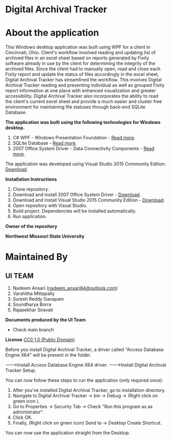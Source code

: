 # Digital Archival Tracker #

# About the application #

This Windows desktop application was built using WPF for a client in Cincinnati, Ohio. Client's workflow involved reading and updating list of archived files in an excel sheet based on reports generated by Fixity software already in use by the client for determining the integrity of the archived files. Since the client had to manually open, read and close each Fixity report and update the status of files accordingly in the excel sheet, Digital Archival Tracker has streamlined the workflow. This involves Digital Archival Tracker reading and presenting individual as well as grouped Fixity report information at one place with enhanced visualization and greater accessibility. Digital Archival Tracker also incorporates the ability to read the client's current excel sheet and provide a much easier and cluster free environment for maintaining file statuses through back-end SQLite Database.

**The application was built using the following technologies for Windows desktop.**

1. C# WPF - Windows Presentation Foundation - [Read more](https://msdn.microsoft.com/en-us/library/aa970268(v=vs.110).aspx).
2. SQLite Database - [Read more](https://www.sqlite.org/).
3. 2007 Office System Driver - Data Connectivity Components - [Read more](https://www.microsoft.com/en-us/download/details.aspx?id=23734).

The application was developed using Visual Studio 2015 Community Edition. [Download](https://www.visualstudio.com/).

**Installation Instructions**

1. Clone repository.
2. Download and install 2007 Office System Driver - [Download](https://www.microsoft.com/en-us/download/details.aspx?id=23734).
3. Download and install Visual Studio 2015 Community Edition - [Download](https://www.visualstudio.com/).
4. Open repository with Visual Studio.
5. Build project. Dependencies will be installed automatically.
6. Run application.

**Owner of the repository**

 **Northwest Missouri State University**

# Maintained By #

## UI TEAM ##
1. Nadeem Ansari (nadeem_ansari64@outlook.com)
2. Varshitha Mittapally
3. Suresh Reddy Ganapam
4. Soundharya Borra
5. Rajasekhar Siravati

**Documents produced by the UI Team**

* Check main branch

**License** [CC0 1.0 (Public Domain)](https://bitbucket.org/nadeem_ansari/digital-archival-tracker/wiki/LICENSE.md)

Before you install Digital Archival Tracker, a driver called "Access Database Engine X64" will be present in the folder.

--->Install Access Database Engine X64 driver. 
--->Install Digital Archival Tracker Setup.

You can now follow these steps to run the application (only required once):
1. After you've installed Digital Archival Tracker, go to installation directory. 
2. Navigate to Digital Archival Tracker -> bin -> Debug -> (Right click on green icon ).
3. Go to Properties -> Security Tab -> Check "Run this program as as administrator".
4. Click OK. 
5. Finally, (Right click on green icon) Send to -> Desktop Create Shortcut.

You can now use the application straight from the Desktop.
